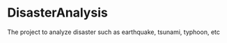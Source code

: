 DisasterAnalysis
================

The project to analyze disaster such as earthquake, tsunami, typhoon, etc
